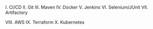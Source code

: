I. CI/CD
II. Git
III. Maven
IV. Docker
V. Jenkins
VI. Selenium/JUnit
VII. Artifactory

VIII. AWS
IX. Terraform
X. Kubernetes
